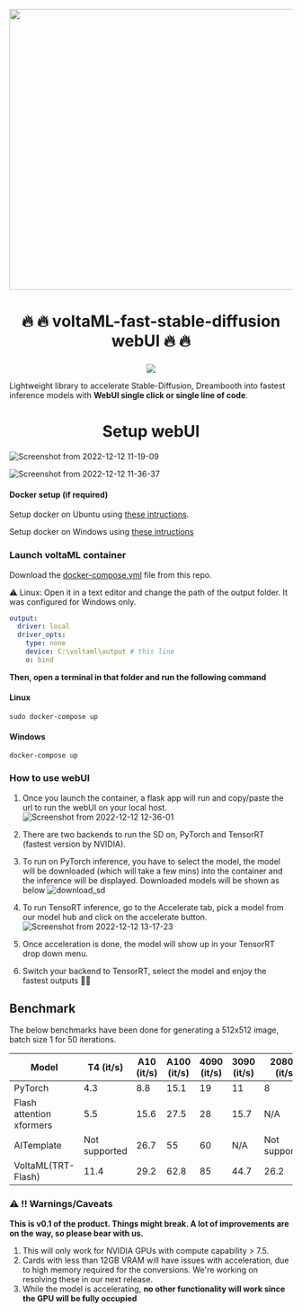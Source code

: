<p align="center">
  <img width="1000" height="500" src="https://user-images.githubusercontent.com/107309002/207094372-9aacc79e-7731-41ea-8d77-29d5ce75167f.png">
</p>

<h1 align="center">🔥 🔥 voltaML-fast-stable-diffusion webUI 🔥 🔥 </h1>

###

<div align="center">
<a href="https://discord.gg/pY5SVyHmWm"> <img src="https://dcbadge.vercel.app/api/server/pY5SVyHmWm" /> </a> 
</div>

Lightweight library to accelerate Stable-Diffusion, Dreambooth into fastest inference models with **WebUI single click or single line of code**.

<h1 align="center"> Setup webUI </h3>

![Screenshot from 2022-12-12 11-19-09](https://user-images.githubusercontent.com/107309002/206970939-f827f7b9-6966-41c1-a2aa-3ed18e73d399.png)

![Screenshot from 2022-12-12 11-36-37](https://user-images.githubusercontent.com/107309002/206972269-1223c567-3df8-41c5-a7b3-f31e544b98aa.png)

#### Docker setup (if required)

Setup docker on Ubuntu using [these intructions](https://docs.docker.com/engine/install/ubuntu/).

Setup docker on Windows using [these intructions](https://docs.docker.com/desktop/install/windows-install/)

### Launch voltaML container

Download the [docker-compose.yml](https://raw.githubusercontent.com/VoltaML/voltaML-fast-stable-diffusion/main/docker-compose.yml) file from this repo.

⚠️ Linux: Open it in a text editor and change the path of the output folder. It was configured for Windows only.

```yaml
output:
  driver: local
  driver_opts:
    type: none
    device: C:\voltaml\output # this line
    o: bind
```

**Then, open a terminal in that folder and run the following command**

#### Linux

```
sudo docker-compose up
```

#### Windows

```
docker-compose up
```

### How to use webUI

1.  Once you launch the container, a flask app will run and copy/paste the url to run the webUI on your local host.
    ![Screenshot from 2022-12-12 12-36-01](https://user-images.githubusercontent.com/107309002/206982082-ee498781-9e6d-4b80-a652-2e4e29a2835e.png)

2.  There are two backends to run the SD on, PyTorch and TensorRT (fastest version by NVIDIA).
3.  To run on PyTorch inference, you have to select the model, the model will be downloaded (which will take a few mins) into the container and the inference will be displayed. Downloaded models will be shown as below
    ![download_sd](https://user-images.githubusercontent.com/107309002/206983689-5f40f446-426b-45b7-88fa-db224099dd8e.png)
4.  To run TensoRT inference, go to the Accelerate tab, pick a model from our model hub and click on the accelerate button. <br/>
    ![Screenshot from 2022-12-12 13-17-23](https://user-images.githubusercontent.com/107309002/206989892-6f04dbdf-312b-41b3-bb69-684610659fae.png)
5.  Once acceleration is done, the model will show up in your TensorRT drop down menu.
6.  Switch your backend to TensorRT, select the model and enjoy the fastest outputs 🚀🚀

## Benchmark

The below benchmarks have been done for generating a 512x512 image, batch size 1 for 50 iterations.

| Model                    | T4 (it/s)     | A10 (it/s) | A100 (it/s) | 4090 (it/s) | 3090 (it/s) | 2080Ti (it/s) |
| ------------------------ | ------------- | ---------- | ----------- | ----------- | ----------- | ------------- |
| PyTorch                  | 4.3           | 8.8        | 15.1        | 19          | 11          | 8             |
| Flash attention xformers | 5.5           | 15.6       | 27.5        | 28          | 15.7        | N/A           |
| AITemplate               | Not supported | 26.7       | 55          | 60          | N/A         | Not supported |
| VoltaML(TRT-Flash)       | 11.4          | 29.2       | 62.8        | 85          | 44.7        | 26.2          |

### ⚠️ ‼️ Warnings/Caveats

**This is v0.1 of the product. Things might break. A lot of improvements are on the way, so please bear with us.**

1. This will only work for NVIDIA GPUs with compute capability > 7.5.
2. Cards with less than 12GB VRAM will have issues with acceleration, due to high memory required for the conversions. We're working on resolving these in our next release.
3. While the model is accelerating, **no other functionality will work since the GPU will be fully occupied**
